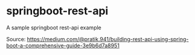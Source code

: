 # springboot-rest-api
A sample springboot rest-api example

Source:
https://medium.com/@pratik.941/building-rest-api-using-spring-boot-a-comprehensive-guide-3e9b6d7a8951
